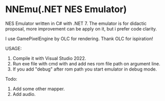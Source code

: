 # NNEmu(.NET NES Emulator)
NES Emulator written in C# with .NET 7.
The emulator is for didactic proposal, more improvement can be apply on it, but i prefer code clarity.



I use GamePixelEngine by OLC for rendering.
Thank OLC for ispiration!


USAGE:
1. Compile it with Visual Studio 2022.
2. Run exe file with cmd with and add nes rom file path on argument line.
3. If you add "debug" after rom path you start emulator in debug mode.



Todo:
1. Add some other mapper.
2. Add audio.
